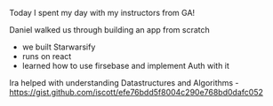 Today I spent my day with my instructors from GA!

Daniel walked us through building an app from scratch
- we built Starwarsify
- runs on react
- learned how to use firsebase and implement Auth with it

Ira helped with understanding Datastructures and Algorithms
-https://gist.github.com/iscott/efe76bdd5f8004c290e768bd0dafc052
